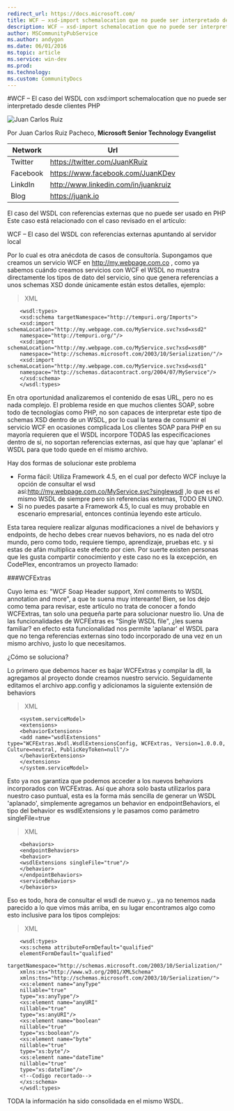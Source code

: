 ```yaml
---
redirect_url: https://docs.microsoft.com/
title: WCF – xsd-import schemalocation que no puede ser interpretado desde clientes PHP
description: WCF – xsd-import schemalocation que no puede ser interpretado desde clientes PHP
author: MSCommunityPubService
ms.author: andygon
ms.date: 06/01/2016
ms.topic: article
ms.service: win-dev
ms.prod: 
ms.technology:
ms.custom: CommunityDocs
---
```


#WCF – El caso del WSDL con xsd:import schemalocation que no puede ser interpretado desde clientes PHP

![Juan Carlos Ruiz ](http://gravatar.com/avatar/2c36e6ebd9b4d33c3e9a0362607b3e57?s=150)
<!-- -->

Por Juan Carlos Ruiz Pacheco, **Microsoft Senior Technology Evangelist**

  Network   | Url
  ----------|----------------------------------------
  Twitter   | https://twitter.com/JuanKRuiz
  Facebook  | https://www.facebook.com/JuanKDev
  LinkdIn   | http://www.linkedin.com/in/juankruiz
  Blog      | https://juank.io

  
El caso del WSDL con referencias externas que no puede ser usado en PHP
Este caso está relacionado con el caso revisado en el artículo:

WCF – El caso del WSDL con referencias externas apuntando al servidor local

Por lo cual es otra anécdota de casos de consultoría.
Supongamos que creamos un servicio WCF en http://my.webpage.com.co , como ya sabemos cuándo creamos servicios con WCF el WSDL no muestra directamente los tipos de dato del servicio, sino que genera referencias a unos schemas XSD donde únicamente están estos detalles, ejemplo:


>XML

```
    <wsdl:types>
    <xsd:schema targetNamespace="http://tempuri.org/Imports">
    <xsd:import schemaLocation="http://my.webpage.com.co/MyService.svc?xsd=xsd2"
    namespace="http://tempuri.org/"/>
    <xsd:import schemaLocation="http://my.webpage.com.co/MyService.svc?xsd=xsd0"
    namespace="http://schemas.microsoft.com/2003/10/Serialization/"/>
    <xsd:import schemaLocation="http://my.webpage.com.co/MyService.svc?xsd=xsd1"
    namespace="http://schemas.datacontract.org/2004/07/MyService"/>
    </xsd:schema>
    </wsdl:types>
```
En otra oportunidad analizaremos el contenido de esas URL, pero no es nada complejo.
El problema reside en que muchos clientes SOAP, sobre todo de tecnologías como PHP, no son capaces de interpretar este tipo de schemas XSD dentro de un WSDL, por lo cual la tarea de consumir el servicio WCF en ocasiones complicada
Los clientes SOAP para PHP en su mayoría requieren que el WSDL incorpore TODAS las especificaciones dentro de sí, no soportan referencias externas, así que hay que 'aplanar' el WSDL para que todo quede en el mismo archivo.

Hay dos formas de solucionar este problema

- Forma fácil: Utiliza Framework 4.5, en el cual por defecto WCF incluye la opción de consultar el wsd así:http://my.webpage.com.co/MyService.svc?singlewsdl ,lo que es el mismo WSDL de siempre pero sin referencias externas, TODO EN UNO.
- Si no puedes pasarte a Framework 4.5, lo cual es muy probable en escenario empresarial, entonces continúa leyendo este artículo.

Esta tarea requiere realizar algunas modificaciones a nivel de behaviors y endpoints, de hecho debes crear nuevos behaviors, no es nada del otro mundo, pero como todo, requiere tiempo, aprendizaje, pruebas etc. y si estas de afán multiplica este efecto por cien.
Por suerte existen personas que les gusta compartir conocimiento y este caso no es la excepción, en CodePlex, encontramos un proyecto llamado:


###WCFExtras

Cuyo lema es: "WCF Soap Header support, Xml comments to WSDL annotation and more", a que te suena muy intereante! 
Bien, se los dejo como tema para revisar, este artículo no trata de conocer a fondo WCFExtras, tan solo una pequeña parte para solucionar nuestro lio.
Una de las funcionalidades de WCFExtras es "Single WSDL file", ¿les suena familiar? en efecto esta funcionalidad nos permite 'aplanar' el WSDL para que no tenga referencias externas sino todo incorporado de una vez en un mismo archivo, justo lo que necesitamos.

¿Cómo se soluciona?

Lo primero que debemos hacer es bajar WCFExtras y compilar la dll, la agregamos al proyecto donde creamos nuestro servicio.
Seguidamente editamos el archivo app.config y adicionamos la siguiente extensión de behaviors

>XML

```
    <system.serviceModel>
    <extensions>
    <behaviorExtensions>
    <add name="wsdlExtensions" type="WCFExtras.Wsdl.WsdlExtensionsConfig, WCFExtras, Version=1.0.0.0, Culture=neutral, PublicKeyToken=null"/>
    </behaviorExtensions>
    </extensions> 
    </system.serviceModel>
```
Esto ya nos garantiza que podemos acceder a los nuevos behaviors incorporados con WCFExtras. Así que ahora solo basta utilizarlos para nuestro caso puntual, esta es la forma más sencilla de generar un WSDL 'aplanado', simplemente agregamos un behavior en endpointBehaviors, el tipo del behavior es wsdlExtensions y le pasamos como parámetro singleFile=true

>XML

```
    <behaviors>
    <endpointBehaviors>
    <behavior>
    <wsdlExtensions singleFile="true"/>
    </behavior>
    </endpointBehaviors>
    <serviceBehaviors>
    </behaviors>
```
Eso es todo, hora de consultar el wsdl de nuevo y... ya no tenemos nada parecido a lo que vimos más arriba, en su lugar encontramos algo como esto inclusive para los tipos complejos: 

>XML

```
    <wsdl:types>
    <xs:schema attributeFormDefault="qualified"
    elementFormDefault="qualified"
    targetNamespace="http://schemas.microsoft.com/2003/10/Serialization/"
    xmlns:xs="http://www.w3.org/2001/XMLSchema"
    xmlns:tns="http://schemas.microsoft.com/2003/10/Serialization/">
    <xs:element name="anyType"
    nillable="true"
    type="xs:anyType"/>
    <xs:element name="anyURI"
    nillable="true"
    type="xs:anyURI"/>
    <xs:element name="boolean"
    nillable="true"
    type="xs:boolean"/>
    <xs:element name="byte"
    nillable="true"
    type="xs:byte"/>
    <xs:element name="dateTime"
    nillable="true"
    type="xs:dateTime"/>
    <!--Codigo recortado--> 
    </xs:schema>
    </wsdl:types>
```

TODA la información ha sido consolidada en el mismo WSDL.



